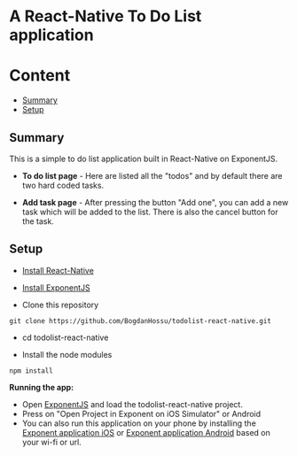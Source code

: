 A React-Native To Do List application
==================================

# Content
- [Summary](#summary)
- [Setup](#setup)

## Summary

This is a simple to do list application built in React-Native on ExponentJS.

* **To do list page**  - Here are listed all the "todos" and by default there are two hard coded tasks.

* **Add task page** - After pressing the button "Add one", you can add a new task which will be added to the list. There is also the cancel button for the task.


## Setup

* [Install React-Native](https://facebook.github.io/react-native/docs/getting-started.html#content)

* [Install ExponentJS](https://exponentjs.com/docs)

* Clone this repository


```
git clone https://github.com/BogdanHossu/todolist-react-native.git
```


* cd todolist-react-native

* Install the node modules


```
npm install
```


**Running the app:**
- Open [ExponentJS](https://exponentjs.com/docs) and load the todolist-react-native project.
- Press on "Open Project in Exponent on iOS Simulator" or Android
- You can also run this application on your phone by installing the [Exponent application iOS](https://itunes.apple.com/us/app/exponent/id982107779?mt=8) or [Exponent application Android](https://play.google.com/store/apps/details?id=host.exp.exponent) based on your wi-fi or url.